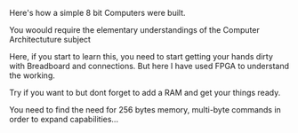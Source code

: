 Here's how a simple 8 bit Computers were built. 

You woould require the elementary understandings of the Computer Architectuture subject 

Here, if you start to learn this, you need to start getting your hands dirty with Breadboard and connections. But here I have used FPGA to understand the working. 

Try if you want to but dont forget to add a RAM and get your things ready. 

You need to find the need for 256 bytes memory, multi-byte commands in order to expand capabilities...